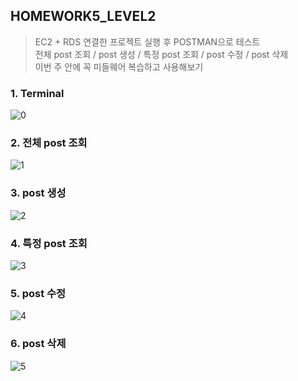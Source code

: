 ## HOMEWORK5_LEVEL2
>EC2 + RDS 연결한 프로젝트 실행 후 POSTMAN으로 테스트
</br> 전체 post 조회 / post 생성 / 특정 post 조회 / post 수정 / post 삭제
</br> 이번 주 안에 꼭 미들웨어 복습하고 사용해보기

### 1. Terminal
![0](https://user-images.githubusercontent.com/55133871/83360419-336a3900-a3bc-11ea-836b-6255f184af9c.PNG)

### 2. 전체 post 조회
![1](https://user-images.githubusercontent.com/55133871/83360421-349b6600-a3bc-11ea-9213-41fde8b2e4b4.PNG)

### 3. post 생성
![2](https://user-images.githubusercontent.com/55133871/83360422-3533fc80-a3bc-11ea-8c4f-be0e65b3af0d.PNG)

### 4. 특정 post 조회
![3](https://user-images.githubusercontent.com/55133871/83360423-3533fc80-a3bc-11ea-9bc6-3f742a08a9ee.PNG)

### 5. post 수정
![4](https://user-images.githubusercontent.com/55133871/83360424-35cc9300-a3bc-11ea-8e8e-668269c61e67.PNG)

### 6. post 삭제
![5](https://user-images.githubusercontent.com/55133871/83360426-36652980-a3bc-11ea-8d0b-049c7f1a596e.PNG)